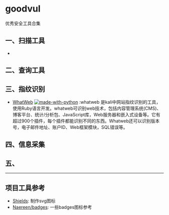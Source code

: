 # goodvul
优秀安全工具合集


## 一、扫描工具

- 

## 二、查询工具


## 三、指纹识别

- [WhatWeb](https://github.com/urbanadventurer/WhatWeb)  [![made-with-python](https://img.shields.io/badge/ruby-red.svg)](https://www.ruby.org/)  :whatweb 是kali中网站指纹识别的工具，使用Ruby语言开发。whatweb可识别web技术，包括内容管理系统(CMS)、博客平台、统计/分析包、JavaScript库，Web服务器和嵌入式设备等。它有超过900个插件，每个插件都能识别不同的东西。Whatweb还可以识别版本号，电子邮件地址、账户ID、Web框架模块，SQL错误等。


## 四、信息采集


## 五、



<hr>

## 项目工具参考
- [Shields](https://shields.io/): 制作svg图标
- [Naereen/badges](https://github.com/Naereen/badges): 一些badges图标参考
